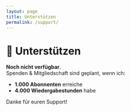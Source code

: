 ```yaml
---
layout: page
title: Unterstützen
permalink: /support/
---
```


# 💸 Unterstützen

**Noch nicht verfügbar.**  
Spenden & Mitgliedschaft sind geplant, wenn ich:

- **1.000 Abonnenten** erreiche  
- **4.000 Wiedergabestunden** habe  

Danke für euren Support!
